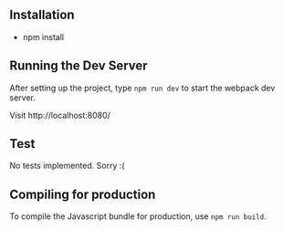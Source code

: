Installation
--------------------------------------
* npm install

Running the Dev Server
--------------------------------------
After setting up the project, type `npm run dev` to start the webpack dev server.

Visit http://localhost:8080/

Test
--------------------------------------
No tests implemented. Sorry :(

Compiling for production
---------------------------------------
To compile the Javascript bundle for production, use `npm run build`.
